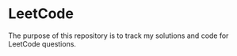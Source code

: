 # LeetCode
The purpose of this repository is to track my solutions and code for LeetCode questions.
